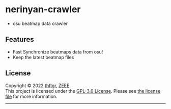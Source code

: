 # nerinyan-crawler

- osu beatmap data crawler

## Features

- Fast Synchronize beatmaps data from osu!
- Keep the latest beatmap files

## License

Copyright © 2022 [thftgr](https://github.com/thftgr), [ZEEE](https://github.com/zeee2)\
This project is licensed under the [GPL-3.0 License](https://tldrlegal.com/license/gnu-general-public-license-v3-(gpl-3)). Please see [the license file](LICENSE) for more information.

***